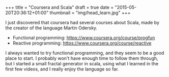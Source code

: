 +++
title = "Coursera and Scala"
draft = true
date = "2015-05-20T20:36:12+01:00"
thumbnail = "img/head_learn.jpg"
+++

I just discovered that coursera had several courses about Scala, made by the creator of the language Martin Odersky.

* Functional programming: https://www.coursera.org/course/progfun
* Reactive programming: https://www.coursera.org/course/reactive

I always wanted to try functional programming, and they seem to be a good place to start. I probably won't have enough time to follow them through, but I started a small fractal generator in scala, using what I learned in the first few videos, and I really enjoy the language so far.
